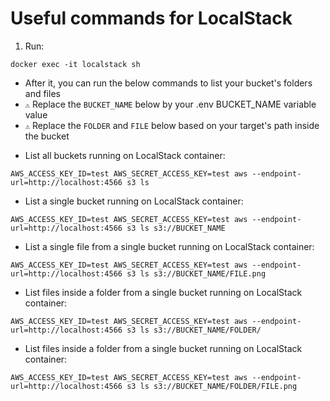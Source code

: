 # Useful commands for LocalStack

1. Run:
```
docker exec -it localstack sh
```

- After it, you can run the below commands to list your bucket's folders and files
- `⚠️` Replace the `BUCKET_NAME` below by your .env BUCKET_NAME variable value
- `⚠️` Replace the `FOLDER` and `FILE` below based on your target's path inside the bucket

* List all buckets running on LocalStack container:
```
AWS_ACCESS_KEY_ID=test AWS_SECRET_ACCESS_KEY=test aws --endpoint-url=http://localhost:4566 s3 ls
```

* List a single bucket running on LocalStack container:
```
AWS_ACCESS_KEY_ID=test AWS_SECRET_ACCESS_KEY=test aws --endpoint-url=http://localhost:4566 s3 ls s3://BUCKET_NAME
```

* List a single file from a single bucket running on LocalStack container:
```
AWS_ACCESS_KEY_ID=test AWS_SECRET_ACCESS_KEY=test aws --endpoint-url=http://localhost:4566 s3 ls s3://BUCKET_NAME/FILE.png
```

* List files inside a folder from a single bucket running on LocalStack container:
```
AWS_ACCESS_KEY_ID=test AWS_SECRET_ACCESS_KEY=test aws --endpoint-url=http://localhost:4566 s3 ls s3://BUCKET_NAME/FOLDER/
```

* List files inside a folder from a single bucket running on LocalStack container:
```
AWS_ACCESS_KEY_ID=test AWS_SECRET_ACCESS_KEY=test aws --endpoint-url=http://localhost:4566 s3 ls s3://BUCKET_NAME/FOLDER/FILE.png
```
